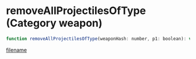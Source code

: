 # removeAllProjectilesOfType (Category weapon)

```js
function removeAllProjectilesOfType(weaponHash: number, p1: boolean): void
```

[filename](removeAllProjectilesOfType_m.md ':include')